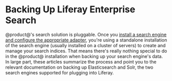 # Backing Up Liferay Enterprise Search [](id=backing-up-your-search-engine)

@product@'s search solution is pluggable. Once you [install a search engine and
configure the appropriate
adapter](/discover/deployment/-/knowledge_base/7-0/installing-a-search-engine),
you're using a standalone installation of the search engine (usually installed
on a cluster of servers) to create and manage your search indices. That means
there's really nothing special to do in the @product@ installation when backing
up your search engine's data. In large part, these articles summarize the
process and point you to the relevant documentation on backing up Elasticsearch
and Solr, the two search engines supported for plugging into Liferay.
